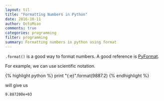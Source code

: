 ```yaml
---
layout: til
title: "Formatting Numbers in Python"
date: 2016-10-11
author: OctoMiao
comments: true
categories: programming
filter: programming
summary: Formatting numbers in python using format
---
```



`.format()` is a good way to format numbers. A good reference is [PyFormat](https://pyformat.info/).

For example, we can use scientific notation.

{% highlight python %}
print "{:e}".format(9887.2)
{% endhighlight %}

will give us

```
9.887200e+03
```
